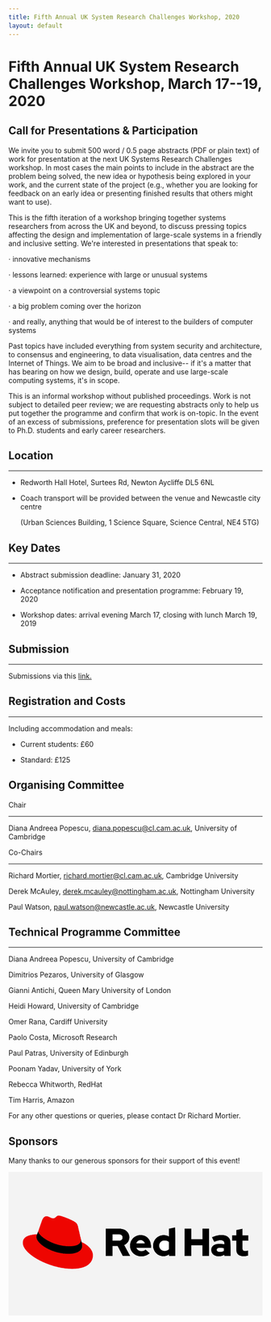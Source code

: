 ```yaml
---
title: Fifth Annual UK System Research Challenges Workshop, 2020
layout: default
---
```


# Fifth Annual UK System Research Challenges Workshop, March 17--19, 2020

## Call for Presentations & Participation

We invite you to submit 500 word / 0.5 page abstracts (PDF or plain text) of work for presentation at the next UK Systems Research Challenges workshop. In most cases the main points to include in the abstract are the problem being solved, the new idea or hypothesis being explored in your work, and the current state of the project (e.g., whether you are looking for feedback on an early idea or presenting finished results that others might want to use).

 

This is the fifth iteration of a workshop bringing together systems researchers from across the UK and beyond, to discuss pressing topics affecting the design and implementation of large-scale systems in a friendly and inclusive setting. We're interested in presentations that speak to:

·         innovative mechanisms

·         lessons learned: experience with large or unusual systems

·         a viewpoint on a controversial systems topic

·         a big problem coming over the horizon

·         and really, anything that would be of interest to the builders of computer systems

 

Past topics have included everything from system security and architecture, to consensus and engineering, to data visualisation, data centres and the Internet of Things. We aim to be broad and inclusive-- if it's a matter that has bearing on how we design, build, operate and use large-scale computing systems, it's in scope.

 

This is an informal workshop without published proceedings. Work is not subject to detailed peer review; we are requesting abstracts only to help us put together the programme and confirm that work is on-topic. In the event of an excess of submissions, preference for presentation slots will be given to Ph.D. students and early career researchers.

 

## Location

--------

- Redworth Hall Hotel, Surtees Rd, Newton Aycliffe DL5 6NL

- Coach transport will be provided between the venue and Newcastle city centre

   (Urban Sciences Building, 1 Science Square, Science Central, NE4 5TG)

 

## Key Dates

---------

- Abstract submission deadline: January 31, 2020

- Acceptance notification and presentation programme: February 19, 2020

- Workshop dates: arrival evening March 17, closing with lunch March 19, 2019

 

## Submission

---------

Submissions via this [link.](https://hotcrp.uksystems.org/)


## Registration and Costs

-----

Including accommodation and meals:

- Current students: £60

- Standard: £125

 
## Organising Committee

Chair

---------

Diana Andreea Popescu, diana.popescu@cl.cam.ac.uk,  University of Cambridge

 

Co-Chairs

---------

Richard Mortier, richard.mortier@cl.cam.ac.uk, Cambridge University

Derek McAuley, derek.mcauley@nottingham.ac.uk, Nottingham University

Paul Watson, paul.watson@newcastle.ac.uk, Newcastle University

 


## Technical Programme Committee

---------

Diana Andreea Popescu, University of Cambridge		

Dimitrios Pezaros, University of Glasgow		

Gianni Antichi, Queen Mary University of London				

Heidi Howard, University of Cambridge				

Omer Rana, Cardiff University		

Paolo Costa, Microsoft Research				

Paul Patras, University of Edinburgh		

Poonam Yadav, University of York

Rebecca Whitworth, RedHat		

Tim Harris, Amazon	

For any other questions or queries, please contact Dr Richard Mortier.

## Sponsors
Many thanks to our generous sponsors for their support of this event!


[![Red Hat](/images/redhat-new.jpg)][redhat]

[redhat]: https://www.redhat.com/en

